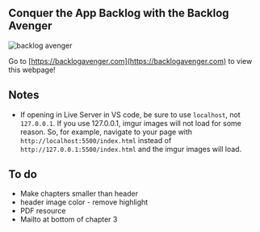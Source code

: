 ## Conquer the App Backlog with the Backlog Avenger
![backlog avenger](https://i.imgur.com/1TXYEKJ.png)

Go to [https://backlogavenger.com](https://backlogavenger.com) to view this webpage!


## Notes
- If opening in Live Server in VS code, be sure to use `localhost`, not `127.0.0.1`. If you use 127.0.0.1, imgur images will not load for some reason. So, for example, navigate to your page with `http://localhost:5500/index.html` instead of `http://127.0.0.1:5500/index.html` and the imgur images will load.

## To do
- Make chapters smaller than header
- header image color - remove highlight
- PDF resource
- Mailto at bottom of chapter 3